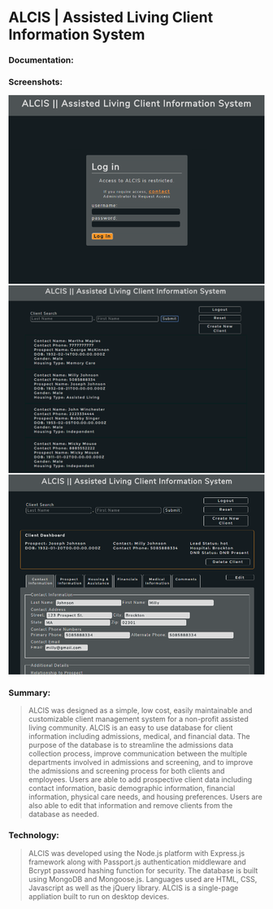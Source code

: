 
# ALCIS | Assisted Living Client Information System 

### Documentation:

### Screenshots:
![Image of ALCIS Login Screen](https://github.com/Kellator/cms_capstone/blob/client_entry/images/ALCIS%20Screenshots/ALCIS_login.png)
![Image of ALCIS Search Screen with Returned Results](https://github.com/Kellator/cms_capstone/blob/client_entry/images/ALCIS%20Screenshots/ALCIS_search_results.png)
![image of ALCIS Client Display](https://github.com/Kellator/cms_capstone/blob/client_entry/images/ALCIS%20Screenshots/ALCIS_dashboard.png)

### Summary:  
>ALCIS was designed as a simple, low cost, easily maintainable and customizable client management system for a non-profit assisted living community.  ALCIS is an easy to use database for client information including admissions, medical, and financial data.  The purpose of the database is to streamline the admissions data collection process, improve communication between the multiple departments involved in admissions and screening, and to improve the admissions and screening process for both clients and employees.
Users are able to add prospective client data including contact information, basic demographic information, financial information, physical care needs, and housing preferences.  Users are also able to edit that information and remove clients from the database as needed.  

### Technology:
>ALCIS was developed using the Node.js platform with Express.js framework along with Passport.js authentication middleware and Bcrypt password hashing function for security.  The database is built using MongoDB and Mongoose.js.  Languages used are HTML, CSS, Javascript as well as the jQuery library.  ALCIS is a single-page appliation built to run on desktop devices.